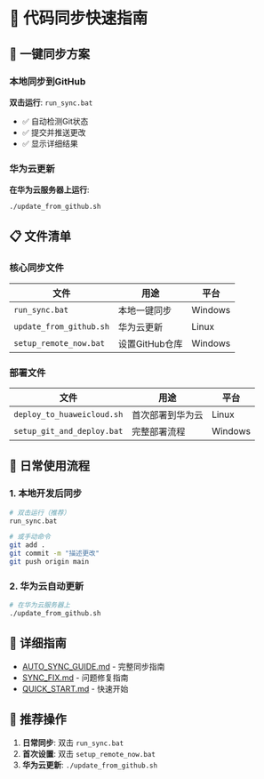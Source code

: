 # 🔄 代码同步快速指南

## 🎯 一键同步方案

### 本地同步到GitHub
**双击运行**: `run_sync.bat`
- ✅ 自动检测Git状态
- ✅ 提交并推送更改
- ✅ 显示详细结果

### 华为云更新
**在华为云服务器上运行**:
```bash
./update_from_github.sh
```

## 📋 文件清单

### 核心同步文件
| 文件 | 用途 | 平台 |
|------|------|------|
| `run_sync.bat` | 本地一键同步 | Windows |
| `update_from_github.sh` | 华为云更新 | Linux |
| `setup_remote_now.bat` | 设置GitHub仓库 | Windows |

### 部署文件
| 文件 | 用途 | 平台 |
|------|------|------|
| `deploy_to_huaweicloud.sh` | 首次部署到华为云 | Linux |
| `setup_git_and_deploy.bat` | 完整部署流程 | Windows |

## 🚀 日常使用流程

### 1. 本地开发后同步
```bash
# 双击运行（推荐）
run_sync.bat

# 或手动命令
git add .
git commit -m "描述更改"
git push origin main
```

### 2. 华为云自动更新
```bash
# 在华为云服务器上
./update_from_github.sh
```

## 📖 详细指南
- [AUTO_SYNC_GUIDE.md](AUTO_SYNC_GUIDE.md) - 完整同步指南
- [SYNC_FIX.md](SYNC_FIX.md) - 问题修复指南
- [QUICK_START.md](QUICK_START.md) - 快速开始

## 🎯 推荐操作
1. **日常同步**: 双击 `run_sync.bat`
2. **首次设置**: 双击 `setup_remote_now.bat`
3. **华为云更新**: `./update_from_github.sh`
